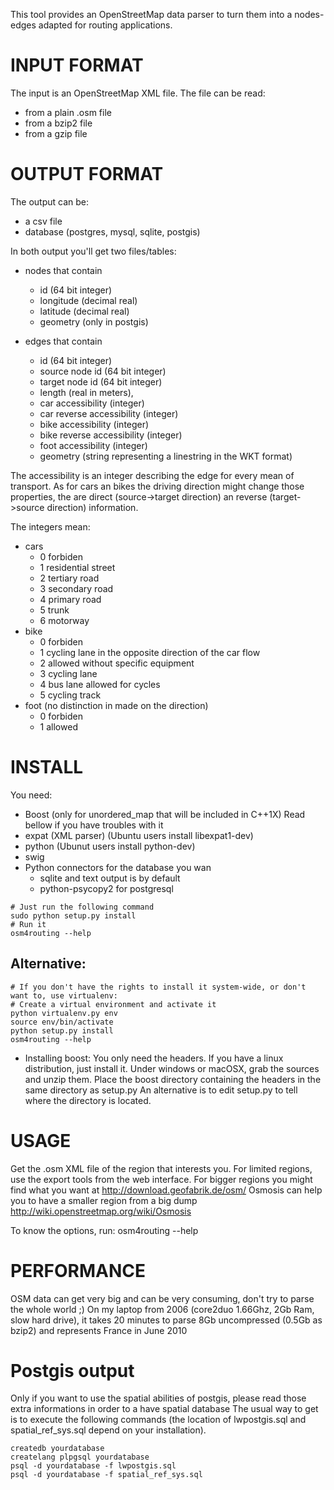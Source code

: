 This tool provides an OpenStreetMap data parser to turn them into a nodes-edges
adapted for routing applications.

# INPUT FORMAT
The input is an OpenStreetMap XML file. The file can be read:
* from a plain .osm file
* from a bzip2 file
* from a gzip file

# OUTPUT FORMAT
The output can be:
* a csv file
* database (postgres, mysql, sqlite, postgis)

In both output you'll get two files/tables:
* nodes that contain
    * id (64 bit integer)
    * longitude (decimal real)
    * latitude (decimal real)
    * geometry (only in postgis)

* edges that contain
    * id (64 bit integer)
    * source node id (64 bit integer)
    * target node id (64 bit integer)
    * length (real in meters),
    * car accessibility (integer)
    * car reverse accessibility (integer)
    * bike accessibility (integer)
    * bike reverse accessibility (integer)
    * foot accessibility (integer)
    * geometry (string representing a linestring in the WKT format)

The accessibility is an integer describing the edge for every mean of transport.
As for cars an bikes the driving direction might change those properties, the
are direct (source->target direction) an reverse (target->source direction)
information.

The integers mean:
* cars 
    * 0 forbiden
    * 1 residential street
    * 2 tertiary road
    * 3 secondary road
    * 4 primary road
    * 5 trunk
    * 6 motorway
* bike
    * 0 forbiden
    * 1 cycling lane in the opposite direction of the car flow
    * 2 allowed without specific equipment
    * 3 cycling lane
    * 4 bus lane allowed for cycles
    * 5 cycling track
* foot (no distinction in made on the direction)
    * 0 forbiden
    * 1 allowed


# INSTALL
You need:
* Boost (only for unordered_map that will be included in C++1X)
    Read bellow if you have troubles with it
* expat (XML parser) (Ubuntu users install libexpat1-dev)
* python (Ubunut users install python-dev)
* swig
* Python connectors for the database you wan
    * sqlite and text output is by default
    * python-psycopy2 for postgresql

```
# Just run the following command
sudo python setup.py install
# Run it
osm4routing --help
```

## Alternative:
```
# If you don't have the rights to install it system-wide, or don't want to, use virtualenv:
# Create a virtual environment and activate it
python virtualenv.py env
source env/bin/activate
python setup.py install
osm4routing --help
```

* Installing boost:
    You only need the headers. If you have a linux distribution, just install it.
    Under windows or macOSX, grab the sources and unzip them. Place the boost directory
    containing the headers in the same directory as setup.py
    An alternative is to edit setup.py to tell where the directory is located.

# USAGE
Get the .osm XML file of the region that interests you.
For limited regions, use the export tools from the web interface.
For bigger regions you might find what you want at http://download.geofabrik.de/osm/
Osmosis can help you to have a smaller region from a big dump http://wiki.openstreetmap.org/wiki/Osmosis

To know the options, run:
osm4routing --help

# PERFORMANCE
OSM data can get very big and can be very consuming, don't try to parse the whole world ;)
On my laptop from 2006 (core2duo 1.66Ghz, 2Gb Ram, slow hard drive),
it takes 20 minutes to parse 8Gb uncompressed (0.5Gb as bzip2) and represents France in June 2010

# Postgis output
Only if you want to use the spatial abilities of postgis, please read those extra informations
in order to a have spatial database
The usual way to get is to execute the following commands (the location of
lwpostgis.sql and spatial_ref_sys.sql depend on your installation).

```
createdb yourdatabase
createlang plpgsql yourdatabase
psql -d yourdatabase -f lwpostgis.sql
psql -d yourdatabase -f spatial_ref_sys.sql
```
